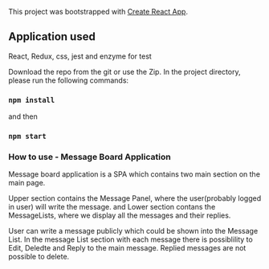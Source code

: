 This project was bootstrapped with [Create React App](https://github.com/facebook/create-react-app).

## Application used
React,
Redux,
css,
jest and enzyme for test

Download the repo from the git or use the Zip.
In the project directory, please run the following commands:

### `npm install`
  and then
### `npm start`

### How to use - Message Board Application

Message board application is a SPA which contains two main section on the main page.

Upper section contains the Message Panel, where the user(probably logged in user) will write the message.
and
Lower section contans the MessageLists, where we display all the messages and their replies.

User can write a message publicly which could be shown into the Message List. In the message List section with each message there is possiblility to Edit, Deledte and Reply to the main message. Replied messages are not possible to delete.
